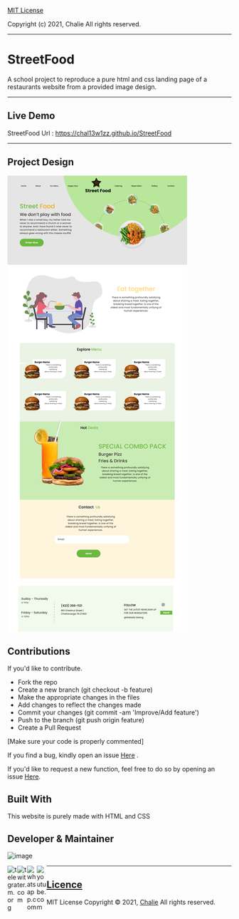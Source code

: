 <a href="https://github.com/Chal13W1zz/StreetFood/blob/main/LICENSE">MIT License</a>

Copyright (c) 2021, Chalie
All rights reserved.


___________________________________________________________________________________
# StreetFood
A school project to reproduce a pure html and css landing page of a restaurants website from a provided image design.

___________________________________________________________________________________

## Live Demo

StreetFood Url : https://chal13w1zz.github.io/StreetFood


____________________________________________________________________________________

## Project Design

![image](./assets/StreetFood.png)


## Contributions
If you'd like to contribute.

- Fork the repo
- Create a new branch (git checkout -b feature)
- Make the appropriate changes in the files
- Add changes to reflect the changes made
- Commit your changes (git commit -am 'Improve/Add feature')
- Push to the branch (git push origin feature)
- Create a Pull Request

[Make sure your code is properly commented]

If you find a bug, kindly open an issue <a href="https://github.com/Chal13W1zz/StreetFood/issues/new">Here</a> .

If you'd like to request a new function, feel free to do so by opening an issue <a href="https://github.com/Chal13W1zz/StreetFood/issues/new">Here</a>.


## Built With

This website is purely made with HTML and CSS



## Developer & Maintainer

![image](https://user-images.githubusercontent.com/60155767/126122799-e9618b66-f836-45fe-8b91-15139dc3c47b.png)


  <p>
   <a href="https://t.me/Chal13W1zz"><img align="left" alt="telegram.org" width="22px" 
      src="https://seeklogo.com/images/T/telegram-logo-AD3D08A014-seeklogo.com.png" /></a>
  </p>
  <p>
  <a href="https://twitter.com/Chal13W1zz"><img align="left" alt="twitter.com" width="22px"
     src="https://seeklogo.com/images/T/twitter-2012-positive-logo-916EDF1309-seeklogo.com.png" /></a>
  </p>
   <p>
  <a href="https://api.whatsapp.com//send?phone=254795344966&text=Hey%20Chalie"><img align="left" alt="whatsapp.com" width="22px"
     src="https://seeklogo.com/images/W/whatsapp-logo-112413FAA7-seeklogo.com.png" /></a>
  </p>
   <p>
  <a href="https://www.youtube.com/channel/UCYtzy_RI9Bp8CWgNZzTPUmA?sub_confirmation=1"><img align="left" alt="youtube.com" width="22px"
     src="https://seeklogo.com/images/Y/youtube-2017-icon-logo-D1FE045118-seeklogo.com.png" /></a>
  </p>

_____________________________________________________________________________________________________________________________________________________________

## <a href="https://github.com/Chal13W1zz/StreetFood/blob/main/LICENSE">Licence</a>
MIT License 
Copyright © 2021, <a href="https://github.com/Chal13W1zz">Chalie</a>
All rights reserved.

